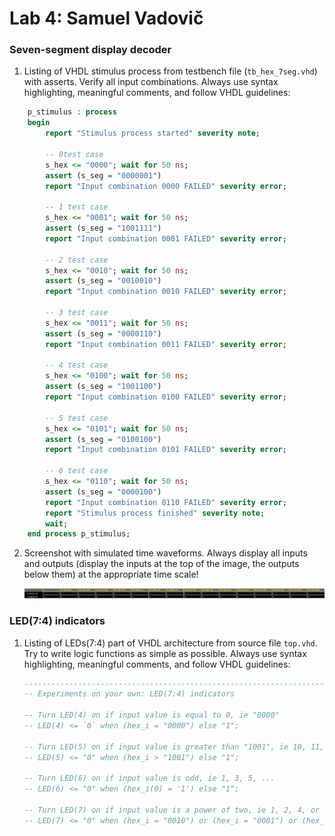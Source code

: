 # Lab 4: Samuel Vadovič

### Seven-segment display decoder

1. Listing of VHDL stimulus process from testbench file (`tb_hex_7seg.vhd`) with asserts. Verify all input combinations. Always use syntax highlighting, meaningful comments, and follow VHDL guidelines:

```vhdl
    p_stimulus : process
    begin
        report "Stimulus process started" severity note;

        -- 0test case
        s_hex <= "0000"; wait for 50 ns;
        assert (s_seg = "0000001")
        report "Input combination 0000 FAILED" severity error;
		
        -- 1 test case
        s_hex <= "0001"; wait for 50 ns;
        assert (s_seg = "1001111")
        report "Input combination 0001 FAILED" severity error;
        
        -- 2 test case
        s_hex <= "0010"; wait for 50 ns;
        assert (s_seg = "0010010")
        report "Input combination 0010 FAILED" severity error;
        
        -- 3 test case
        s_hex <= "0011"; wait for 50 ns;
        assert (s_seg = "0000110")
        report "Input combination 0011 FAILED" severity error;
        
        -- 4 test case
        s_hex <= "0100"; wait for 50 ns;
        assert (s_seg = "1001100")
        report "Input combination 0100 FAILED" severity error;
        
        -- 5 test case
        s_hex <= "0101"; wait for 50 ns;
        assert (s_seg = "0100100")
        report "Input combination 0101 FAILED" severity error;
        
        -- 6 test case
        s_hex <= "0110"; wait for 50 ns;
        assert (s_seg = "0000100")
        report "Input combination 0110 FAILED" severity error;
        report "Stimulus process finished" severity note;
        wait;
    end process p_stimulus;
```


2. Screenshot with simulated time waveforms. Always display all inputs and outputs (display the inputs at the top of the image, the outputs below them) at the appropriate time scale!

   ![your figure](https://github.com/VadovicSamuel/Digital-Electronics-1/blob/main/labs/lab-04/image.png)

### LED(7:4) indicators

1. Listing of LEDs(7:4) part of VHDL architecture from source file `top.vhd`. Try to write logic functions as simple as possible. Always use syntax highlighting, meaningful comments, and follow VHDL guidelines:

   ```vhdl
   --------------------------------------------------------------------
   -- Experiments on your own: LED(7:4) indicators

   -- Turn LED(4) on if input value is equal to 0, ie "0000"
   -- LED(4) <= `0` when (hex_i = "0000") else "1"; 

   -- Turn LED(5) on if input value is greater than "1001", ie 10, 11, 12, ...
   -- LED(5) <= "0" when (hex_i > "1001") else "1";   

   -- Turn LED(6) on if input value is odd, ie 1, 3, 5, ...
   -- LED(6) <= "0" when (hex_i(0) = '1') else "1"; 

   -- Turn LED(7) on if input value is a power of two, ie 1, 2, 4, or 8
   -- LED(7) <= "0" when (hex_i = "0010") or (hex_i = "0001") or (hex_i = "1000") or (hex_i = "0100")  else "1";
   ```
